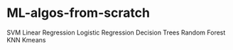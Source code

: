 # ML-algos-from-scratch
SVM
Linear Regression
Logistic Regression
Decision Trees
Random Forest
KNN
Kmeans
